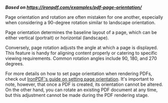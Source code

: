 ***Based on <https://ironpdf.com/examples/pdf-page-orientation/>***

Page orientation and rotation are often mistaken for one another, especially when considering a 90-degree rotation similar to landscape orientation.

Page orientation determines the baseline layout of a page, which can be either vertical (portrait) or horizontal (landscape).

Conversely, page rotation adjusts the angle at which a page is displayed. This feature is handy for aligning content properly or catering to specific viewing requirements. Common rotation angles include 90, 180, and 270 degrees.

For more details on how to set page orientation when rendering PDFs, check out [IronPDF's guide on setting page orientation](https://ironpdf.com/nodejs/examples/pdf-page-orientation/). It's important to note, however, that once a PDF is created, its orientation cannot be altered. On the other hand, you can rotate an existing PDF document at any time, but this adjustment cannot be made during the PDF rendering stage.